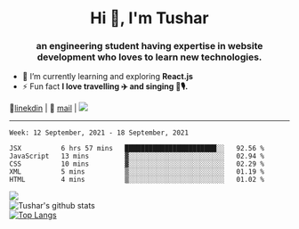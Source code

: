 <h1 align="center">Hi 👋, I'm Tushar</h1>
<h3 align="center">an engineering student having expertise in website development who loves to learn new technologies.</h3>

- 🌱 I’m currently learning and exploring **React.js**
- ⚡ Fun fact **I love travelling ✈️ and singing 🎵🎙️.**

👔[linekdin](https://www.linkedin.com/in/tushar-singh-11377119b/) | 📧 [mail](mailto:tusharsinghynr@gmail.com) | ![](https://komarev.com/ghpvc/?username=tusharsingh2000&color=blue)


---

<!--START_SECTION:waka-->
```text
Week: 12 September, 2021 - 18 September, 2021

JSX          6 hrs 57 mins   ███████████████████████░░   92.56 % 
JavaScript   13 mins         ▓░░░░░░░░░░░░░░░░░░░░░░░░   02.94 % 
CSS          10 mins         ▓░░░░░░░░░░░░░░░░░░░░░░░░   02.29 % 
XML          5 mins          ▒░░░░░░░░░░░░░░░░░░░░░░░░   01.19 % 
HTML         4 mins          ▒░░░░░░░░░░░░░░░░░░░░░░░░   01.02 % 
```
<!--END_SECTION:waka-->

<img align="left" src="https://github-readme-streak-stats.herokuapp.com/?user=tusharsingh2000&theme=dark" /></br>
![Tushar's github stats](https://github-readme-stats.vercel.app/api?username=tusharsingh2000&show_icons=true&theme=radical&count_private=true)</br>
[![Top Langs](https://github-readme-stats.vercel.app/api/top-langs/?username=tusharsingh2000&theme=radical)](https://github.com/tusharsingh2000/github-readme-stats)
